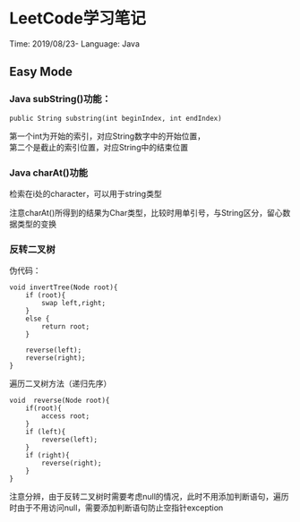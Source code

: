 # LeetCode学习笔记

Time: 2019/08/23-
Language: Java

## Easy Mode
### Java subString()功能：

```
public String substring(int beginIndex, int endIndex)
```

第一个int为开始的索引，对应String数字中的开始位置，  
第二个是截止的索引位置，对应String中的结束位置

### Java charAt()功能

检索在i处的character，可以用于string类型

注意charAt()所得到的结果为Char类型，比较时用单引号，与String区分，留心数据类型的变换


###  反转二叉树
伪代码：

```
void invertTree(Node root){
    if (root){
        swap left,right;
    }
    else {
        return root;
    }
    
    reverse(left);
    reverse(right);
}

```
遍历二叉树方法（递归先序）

```
void  reverse(Node root){
    if(root){
        access root;
    }
    if (left){
        reverse(left);
    }
    if (right){
        reverse(right);
    }
}
```
注意分辨，由于反转二叉树时需要考虑null的情况，此时不用添加判断语句，遍历时由于不用访问null，需要添加判断语句防止空指针exception
